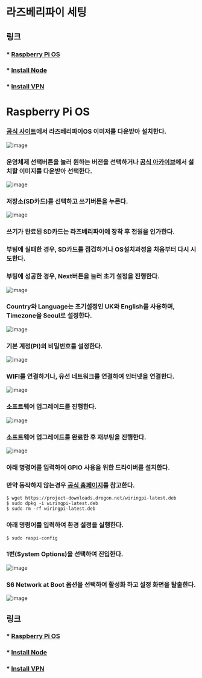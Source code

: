 # 라즈베리파이 세팅
## 링크
### * [Raspberry Pi OS](#OS)
### * [Install Node](#node)
### * [Install VPN](#vpn)

# Raspberry Pi OS <a id="OS"></a>


### [공식 사이트](https://www.raspberrypi.com/software)에서 라즈베리파이OS 이미저를 다운받아 설치한다.
![image](https://github.com/yukwanwoo/Raspberry_PI_Setting/assets/69711779/21c851e8-7f11-4718-81c4-c1350f7da653)

### 운영체제 선택버튼을 눌러 원하는 버전을 선택하거나 [공식 아카이브](https://downloads.raspberrypi.org)에서 설치할 이미지를 다운받아 선택한다.
![image](https://github.com/yukwanwoo/Raspberry_PI_Setting/assets/69711779/8092a9d8-4b9a-4102-b2ba-751794628c74)

### 저장소(SD카드)를 선택하고 쓰기버튼을 누른다.
![image](https://github.com/yukwanwoo/Raspberry_PI_Setting/assets/69711779/f5f6a522-0099-4fe8-8daa-d346ba58ac7b)

### 쓰기가 완료된 SD카드는 라즈베리파이에 장착 후 전원을 인가한다.   
### 부팅에 실패한 경우, SD카드를 점검하거나 OS설치과정을 처음부터 다시 시도한다.   
### 부팅에 성공한 경우, Next버튼을 눌러 초기 설정을 진행한다.
![image](https://github.com/yukwanwoo/Raspberry_PI_Setting/assets/69711779/307e8df3-69c1-4732-8786-9b9da3e9ec16)

### Country와 Language는 초기설정인 UK와 English를 사용하며, Timezone을 Seoul로 설정한다.
![image](https://github.com/yukwanwoo/Raspberry_PI_Setting/assets/69711779/5c2a27be-8d6c-4bbf-9e2a-7bec90f0d025)

### 기본 계정(PI)의 비밀번호를 설정한다.
![image](https://github.com/yukwanwoo/Raspberry_PI_Setting/assets/69711779/af7a9dbd-daf9-492b-bd9a-33739402be16)

### WIFI를 연결하거나, 유선 네트워크를 연결하여 인터넷을 연결한다.
![image](https://github.com/yukwanwoo/Raspberry_PI_Setting/assets/69711779/72d53e18-6286-4ad4-a4eb-eef0739c6182)

### 소프트웨어 업그레이드를 진행한다.
![image](https://github.com/yukwanwoo/Raspberry_PI_Setting/assets/69711779/dd041e79-9089-44e3-b2f7-5e160b6ea669)

### 소프트웨어 업그레이드를 완료한 후 재부팅을 진행한다.
![image](https://github.com/yukwanwoo/Raspberry_PI_Setting/assets/69711779/899d787c-23d1-4d83-a2da-fa0c7af36711)

### 아래 명령어를 입력하여 GPIO 사용을 위한 드라이버를 설치한다.   
### 만약 동작하지 않는경우 [공식 홈페이지](http://wiringpi.com)를 참고한다.

````
$ wget https://project-downloads.drogon.net/wiringpi-latest.deb
$ sudo dpkg -i wiringpi-latest.deb
$ sudo rm -rf wiringpi-latest.deb
````

### 아래 명령어를 입력하여 환경 설정을 실행한다.
````
$ sudo raspi-config
````

### 1번(System Options)을 선택하여 진입한다.
![image](https://github.com/yukwanwoo/Raspberry_PI_Setting/assets/69711779/feda15e1-ce44-4149-aada-0776b304c718)

### S6 Network at Boot 옵션을 선택하여 활성화 하고 설정 화면을 탈출한다.
![image](https://github.com/yukwanwoo/Raspberry_PI_Setting/assets/69711779/95229773-0d95-4efe-a04f-9caf56332710)

## 링크
### * [Raspberry Pi OS](#OS)
### * [Install Node](#node)
### * [Install VPN](#vpn)
